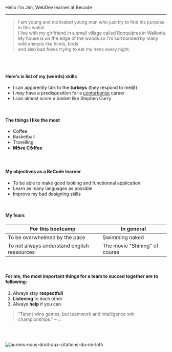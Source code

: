  Hello I'm Jim, WebDev learner at Becode

---
    
  
> I am young and motivated young man who just try to find his purpose in this wolrd.  
 I live with my girlfriend in a small village called Ronquières in Wallonia.  
 My house is on the edge of the woods so I'm surrounded by many wild animals like hinds, birds  
 and also bad foxes trying to eat my hens every night.

<br>
<br>

#### Here's is list of my (weirds) skills

- I can apparently talk to the **turkeys** (they respond to me😅)
- I *may* have a predisposition for a [contortionist](https://www.facebook.com/photo?fbid=10203303736215949&set=a.1581596661609) career
- I can almost score a basket like Stephen Curry 


<br>

#### The things I like the most

- Coffee  
- Basketball
- Travelling
- **M☕re  C☕ffee**


<br>


#### My objectives as a BeCode learner

 - To be able to make good looking and functionnal application
 - Learn as many languages as possible
 - Improve my bad designing skills


<br>

#### My fears
|For this bootcamp|In general|
|---|---|
|To be overwhelmed by the pace|Swimming naked|
|To not always understand english ressources|The movie "Shining" of course|


<br>

#### For me, the most important things for a team to succed together are to following: 
  
 1. Always stay **respectfull**
 2. **Listening** to each other
 7. Always **help** if you can

> "Talent wins games, but teamwork and intelligence win championships." – ...
> 
<br>
<br>

![aurons-nous-droit-aux-citations-du-roi-loth](https://user-images.githubusercontent.com/79670979/115729879-164ca900-a386-11eb-8257-4c386b5dba6b.gif)



